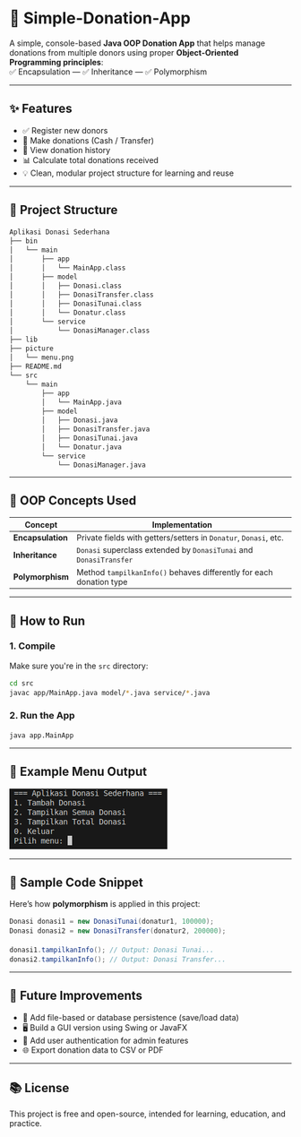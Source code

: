 
# 💝 Simple-Donation-App

A simple, console-based **Java OOP Donation App** that helps manage donations from multiple donors using proper **Object-Oriented Programming principles**:  
✅ Encapsulation — ✅ Inheritance — ✅ Polymorphism

---

## ✨ Features

- ✅ Register new donors
- 💸 Make donations (Cash / Transfer)
- 📜 View donation history
- 📊 Calculate total donations received
- 💡 Clean, modular project structure for learning and reuse

---

## 📂 Project Structure

```
Aplikasi Donasi Sederhana
├── bin
│   └── main
│       ├── app
│       │   └── MainApp.class
│       ├── model
│       │   ├── Donasi.class
│       │   ├── DonasiTransfer.class
│       │   ├── DonasiTunai.class
│       │   └── Donatur.class
│       └── service
│           └── DonasiManager.class
├── lib
├── picture
│   └── menu.png
├── README.md
└── src
    └── main
        ├── app
        │   └── MainApp.java
        ├── model
        │   ├── Donasi.java
        │   ├── DonasiTransfer.java
        │   ├── DonasiTunai.java
        │   └── Donatur.java
        └── service
            └── DonasiManager.java
```

---

## 🧱 OOP Concepts Used

| Concept         | Implementation |
|----------------|----------------|
| **Encapsulation**  | Private fields with getters/setters in `Donatur`, `Donasi`, etc. |
| **Inheritance**    | `Donasi` superclass extended by `DonasiTunai` and `DonasiTransfer` |
| **Polymorphism**   | Method `tampilkanInfo()` behaves differently for each donation type |

---

## 🚀 How to Run

### 1. Compile
Make sure you're in the `src` directory:
```bash
cd src
javac app/MainApp.java model/*.java service/*.java
```

### 2. Run the App
```bash
java app.MainApp
```

---

## 📸 Example Menu Output
![alt text](picture/menu.png)

---

## 📌 Sample Code Snippet

Here’s how **polymorphism** is applied in this project:

```java
Donasi donasi1 = new DonasiTunai(donatur1, 100000);
Donasi donasi2 = new DonasiTransfer(donatur2, 200000);

donasi1.tampilkanInfo(); // Output: Donasi Tunai...
donasi2.tampilkanInfo(); // Output: Donasi Transfer...
```

---

## 🔮 Future Improvements

- 📝 Add file-based or database persistence (save/load data)
- 🖥️ Build a GUI version using Swing or JavaFX
- 🔐 Add user authentication for admin features
- 🌐 Export donation data to CSV or PDF

---

## 📚 License

This project is free and open-source, intended for learning, education, and practice.
